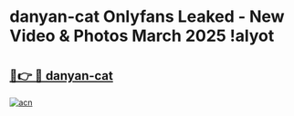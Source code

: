 # danyan-cat Onlyfans Leaked - New Video & Photos March 2025 !alyot

# <h2><a href="https://cosdrw.iuczelnia.edu.pl?title=danyan-cat&ref=alyot">🔗👉 🔴 danyan-cat</a></h2>

[![acn](https://github.com/user-attachments/assets/0f9c940e-d8b0-45ae-aac7-cd30a18b3e1c)](https://cosdrw.iuczelnia.edu.pl?title=danyan-cat&ref=alyot)

